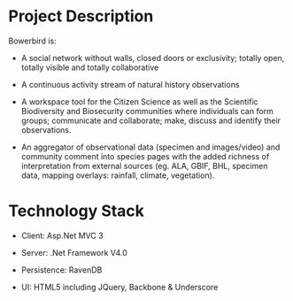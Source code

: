 Project Description
===================
Bowerbird is:

*	A social network without walls, closed doors or exclusivity; totally open, totally visible and totally collaborative

*	A continuous activity stream of natural history observations

*	A workspace tool for the Citizen Science as well as the Scientific Biodiversity and Biosecurity communities where individuals can form groups; communicate and collaborate; make, discuss and identify their observations.

*	An aggregator of observational data (specimen and images/video) and community comment into species pages with the added richness of interpretation from external sources (eg. ALA, GBIF, BHL, specimen data, mapping overlays: rainfall, climate, vegetation).


Technology Stack
================

* Client: Asp.Net MVC 3

* Server: .Net Framework V4.0

* Persistence: RavenDB

* UI: HTML5 including JQuery, Backbone & Underscore